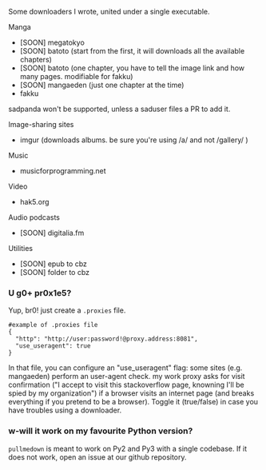 Some downloaders I wrote, united under a single executable.

Manga
* [SOON] megatokyo
* [SOON] batoto (start from the first, it will downloads all the available chapters)
* [SOON] batoto (one chapter, you have to tell the image link and how many pages. modifiable for fakku)
* [SOON] mangaeden (just one chapter at the time)
* fakku

sadpanda won't be supported, unless a saduser files a PR to add it.

Image-sharing sites
* imgur (downloads albums. be sure you're using /a/ and not /gallery/ )

Music
* musicforprogramming.net

Video
* hak5.org

Audio podcasts
* [SOON] digitalia.fm

Utilities
* [SOON] epub to cbz
* [SOON] folder to cbz


### U g0+ pr0x1e5? ###
Yup, br0! just create a `.proxies` file.

```
#example of .proxies file
{
  "http": "http://user:password!@proxy.address:8081",
  "use_useragent": true
}
```

In that file, you can configure an "use_useragent" flag: some sites (e.g. mangaeden) perform an user-agent check.
my work proxy asks for visit confirmation ("I accept to visit this stackoverflow page, knowning I'll be spied by my organization") if a browser visits an internet page (and breaks everything if you pretend to be a browser). Toggle it (true/false) in case you have troubles using a downloader. 

### w-will it work on my favourite Python version? ###

`pullmedown` is meant to work on Py2 and Py3 with a single codebase. If it does not work, open an issue at our github repository.
